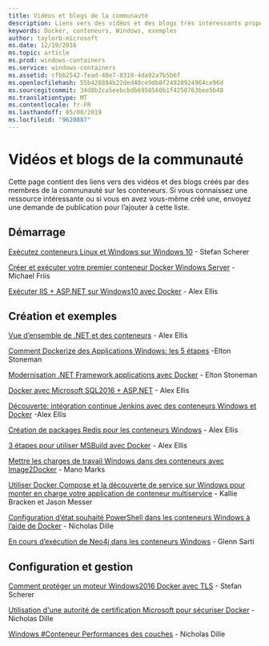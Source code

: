 ```yaml
---
title: Vidéos et blogs de la communauté
description: Liens vers des vidéos et des blogs très intéressants proposés par la communauté sur les conteneurs Windows
keywords: Docker, conteneurs, Windows, exemples
author: taylorb-microsoft
ms.date: 12/19/2016
ms.topic: article
ms.prod: windows-containers
ms.service: windows-containers
ms.assetid: cfbb2542-fead-48e7-8318-4da92a7b5b6f
ms.openlocfilehash: 55b428894b22ded48ce9db8f24928924964ce96d
ms.sourcegitcommit: 34d8b2ca5eebcbdb6958560b1f4250763bee5b48
ms.translationtype: MT
ms.contentlocale: fr-FR
ms.lasthandoff: 05/08/2019
ms.locfileid: "9620887"
---
```

# <a name="community-videos-and-blogs"></a>Vidéos et blogs de la communauté

Cette page contient des liens vers des vidéos et des blogs créés par des membres de la communauté sur les conteneurs.  Si vous connaissez une ressource intéressante ou si vous en avez vous-même créé une, envoyez une demande de publication pour l’ajouter à cette liste.

## <a name="getting-started"></a>Démarrage

[Exécutez conteneurs Linux et Windows sur Windows 10](https://stefanscherer.github.io/run-linux-and-windows-containers-on-windows-10/) - Stefan Scherer

[Créer et exécuter votre premier conteneur Docker Windows Server](https://blog.docker.com/2016/09/build-your-first-docker-windows-server-container/) - Michael Friis

[Exécuter IIS + ASP.NET sur Windows10 avec Docker](https://blog.alexellis.io/run-iis-asp-net-on-windows-10-with-docker/) - Alex Ellis

## <a name="building-and-examples"></a>Création et exemples

[Vue d’ensemble de .NET et des conteneurs](https://blog.alexellis.io/docker-dotnet-containers/) - Alex Ellis

[Comment Dockerize des Applications Windows: les 5 étapes](https://blog.sixeyed.com/how-to-dockerize-windows-applications/) -Elton Stoneman

[Modernisation .NET Framework applications avec Docker](https://www.pluralsight.com/courses/modernizing-dotnet-framework-apps-docker?clickid=UVL20JTFpzK6UDSX5n1b5zmyUkgWUPWOz3Pjwg0&irgwc=1&mpid=1197078&utm_source=impactradius&utm_medium=digital_affiliate&utm_campaign=1197078&aid=7010a000001xAKZAA2) - Elton Stoneman

[Docker avec Microsoft SQL2016 + ASP.NET](https://blog.alexellis.io/docker-does-sql2016-aspnet/) - Alex Ellis

[Découverte: intégration continue Jenkins avec des conteneurs Windows et Docker](https://blog.alexellis.io/continuous-integration-docker-windows-containers/) -Alex Ellis

[Création de packages Redis pour les conteneurs Windows](https://blog.alexellis.io/packaging-windows-containers/) - Alex Ellis

[3 étapes pour utiliser MSBuild avec Docker](https://blog.alexellis.io/3-steps-to-msbuild-with-docker/) - Alex Ellis

[Mettre les charges de travail Windows dans des conteneurs avec Image2Docker](https://blog.docker.com/2016/10/containerize-windows-workloads-image2docker/) - Mano Marks

[Utiliser Docker Compose et la découverte de service sur Windows pour monter en charge votre application de conteneur multiservice](https://techcommunity.microsoft.com/t5/Containers/Use-Docker-Compose-and-Service-Discovery-on-Windows-to-scale-out/ba-p/382312) - Kallie Bracken et Jason Messer

[Configuration d’état souhaité PowerShell dans les conteneurs Windows à l’aide de Docker](https://dille.name/blog/2016/06/17/powershell-desired-state-configuration-psdsc-in-windows-containers-using-docker/) - Nicholas Dille

[En cours d’exécution de Neo4j dans les conteneurs Windows](https://glennsarti.github.io/blog/neo4j-nano-containers) - Glenn Sarti

## <a name="configuration-and-managment"></a>Configuration et gestion

[Comment protéger un moteur Windows2016 Docker avec TLS](https://stefanscherer.github.io/protecting-a-windows-2016-docker-engine-with-tls/) - Stefan Scherer

[Utilisation d'une autorité de certification Microsoft pour sécuriser Docker](https://dille.name/blog/2016/11/08/using-a-microsoft-ca-to-secure-docker/) - Nicholas Dille 

[Windows #Conteneur Performances des couches](https://dille.name/blog/2017/01/13/windows-container-performance-of-layers/) - Nicholas Dille
